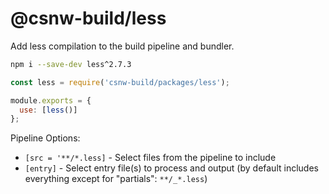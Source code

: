 # @csnw-build/less

Add less compilation to the build pipeline and bundler.

```sh
npm i --save-dev less^2.7.3
```

```js
const less = require('csnw-build/packages/less');

module.exports = {
  use: [less()]
};
```

Pipeline Options:

* `[src = '**/*.less]` - Select files from the pipeline to include
* `[entry]` - Select entry file(s) to process and output (by default includes everything except for "partials": `**/_*.less`)
